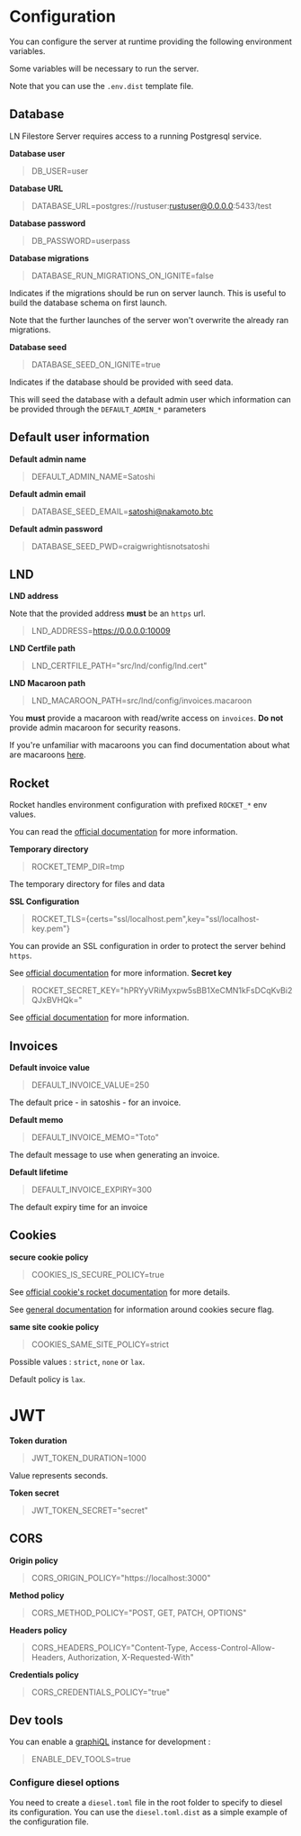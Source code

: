 # Configuration

You can configure the server at runtime providing 
the following environment variables.

Some variables will be necessary to run the server.

Note that you can use the `.env.dist` template file.

## Database

LN Filestore Server requires access to a running Postgresql service. 

**Database user**
> DB_USER=user

**Database URL**
> DATABASE_URL=postgres://rustuser:rustuser@0.0.0.0:5433/test

**Database password**
> DB_PASSWORD=userpass

**Database migrations**

> DATABASE_RUN_MIGRATIONS_ON_IGNITE=false

Indicates if the migrations should be run on server launch. 
This is useful to build the database schema on first launch. 

Note that the further launches of the server won't overwrite the already ran migrations.

**Database seed**

> DATABASE_SEED_ON_IGNITE=true

Indicates if the database should be provided with seed data. 

This will seed the database with a default admin user which information can be provided through the `DEFAULT_ADMIN_*` parameters

## Default user information

**Default admin name**

> DEFAULT_ADMIN_NAME=Satoshi

**Default admin email**

> DATABASE_SEED_EMAIL=satoshi@nakamoto.btc

**Default admin password**

> DATABASE_SEED_PWD=craigwrightisnotsatoshi

## LND 

**LND address**

Note that the provided address **must** be an `https` url.

> LND_ADDRESS=https://0.0.0.0:10009

**LND Certfile path**
> LND_CERTFILE_PATH="src/lnd/config/lnd.cert"

**LND Macaroon path**

> LND_MACAROON_PATH=src/lnd/config/invoices.macaroon

You **must** provide a macaroon with read/write access on `invoices`. **Do not** provide admin macaroon for security reasons. 

If you're unfamiliar with macaroons you can find documentation about what are macaroons [here](https://github.com/lightningnetwork/lnd/blob/master/docs/macaroons.md).

## Rocket
Rocket handles environment configuration with prefixed `ROCKET_*` env values. 

You can  read the [official documentation](https://rocket.rs/v0.5-rc/guide/configuration/#environment-variables) for more information.

**Temporary directory**
>ROCKET_TEMP_DIR=tmp

The temporary directory for files and data

**SSL Configuration**
> ROCKET_TLS={certs="ssl/localhost.pem",key="ssl/localhost-key.pem"}

You can provide an SSL configuration in order to protect the server behind `https`.

See [official documentation]() for more information.
**Secret key**
>ROCKET_SECRET_KEY="hPRYyVRiMyxpw5sBB1XeCMN1kFsDCqKvBi2QJxBVHQk="

See [official documentation](https://api.rocket.rs/master/rocket/config/struct.SecretKey.html) for more information.
## Invoices

**Default invoice value**
>DEFAULT_INVOICE_VALUE=250

The default price - in satoshis - for an invoice.

**Default memo**
>DEFAULT_INVOICE_MEMO="Toto"

The default message to use when generating an invoice.

**Default lifetime**
>DEFAULT_INVOICE_EXPIRY=300

The default expiry time for an invoice

## Cookies

**secure cookie policy**

> COOKIES_IS_SECURE_POLICY=true

See [official cookie's rocket documentation](https://api.rocket.rs/v0.4/rocket/http/struct.Cookie.html#method.secure) for more details. 

See [general documentation](https://developer.mozilla.org/en-US/docs/Web/HTTP/Cookies#security) for information around cookies secure flag.

**same site cookie policy**

> COOKIES_SAME_SITE_POLICY=strict

Possible values : `strict`, `none` or `lax`. 

Default policy is `lax`.

# JWT

**Token duration**
> JWT_TOKEN_DURATION=1000

Value represents seconds.

**Token secret**

> JWT_TOKEN_SECRET="secret"


## CORS  

**Origin policy**
> CORS_ORIGIN_POLICY="https://localhost:3000"

**Method policy**
> CORS_METHOD_POLICY="POST, GET, PATCH, OPTIONS"

**Headers policy**
> CORS_HEADERS_POLICY="Content-Type, Access-Control-Allow-Headers, Authorization, X-Requested-With"

**Credentials policy**
> CORS_CREDENTIALS_POLICY="true"

## Dev tools 

You can enable a [graphiQL]() instance for development : 
> ENABLE_DEV_TOOLS=true


### Configure diesel options

You need to create a `diesel.toml` file in the root folder to specify to diesel its configuration. You can use the `diesel.toml.dist` as a simple example of the configuration file.
